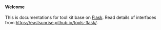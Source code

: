 #### Welcome

This is documentations for tool kit base on [Flask](https://eastsunrise.github.io/wiki-kingen/python/flask.html). Read details of interfaces from <https://eastsunrise.github.io/tools-flask/>.